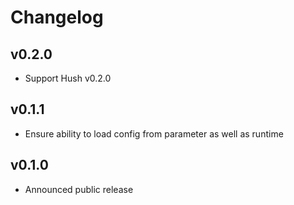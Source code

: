 # Changelog

## v0.2.0

- Support Hush v0.2.0

## v0.1.1

- Ensure ability to load config from parameter as well as runtime

## v0.1.0

- Announced public release
